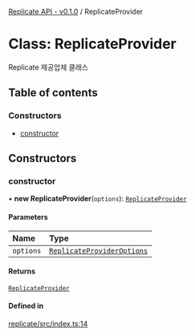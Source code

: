 [Replicate API - v0.1.0](/robota/api-reference/replicate/) / ReplicateProvider

# Class: ReplicateProvider

Replicate 제공업체 클래스

## Table of contents

### Constructors

- [constructor](/robota/api-reference/replicate/classes/ReplicateProvider#constructor)

## Constructors

### <a id="constructor" name="constructor"></a> constructor

• **new ReplicateProvider**(`options`): [`ReplicateProvider`](/robota/api-reference/replicate/classes/ReplicateProvider)

#### Parameters

| Name | Type |
| :------ | :------ |
| `options` | [`ReplicateProviderOptions`](/robota/api-reference/replicate/interfaces/ReplicateProviderOptions) |

#### Returns

[`ReplicateProvider`](/robota/api-reference/replicate/classes/ReplicateProvider)

#### Defined in

[replicate/src/index.ts:14](https://github.com/robotaio/robota/blob/main/packages/replicate/src/index.ts#L14)
